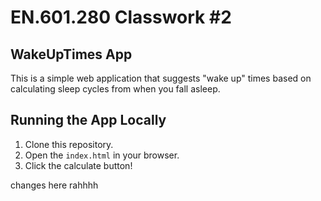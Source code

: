 # EN.601.280 Classwork #2

## WakeUpTimes App
 
This is a simple web application that suggests "wake up" times based on calculating sleep cycles from when you fall asleep.
 
## Running the App Locally
 
1. Clone this repository.
2. Open the `index.html` in your browser.
3. Click the calculate button!

changes here rahhhh